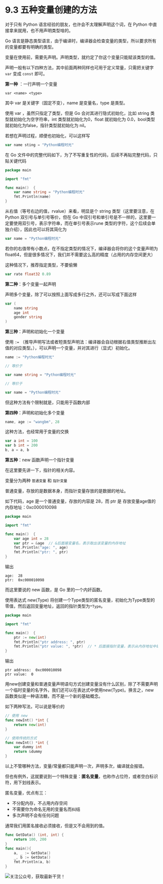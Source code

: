 # 9.3 五种变量创建的方法

对于只有 Python 语言经验的朋友，也许会不太理解声明这个词，在 Python 中直接拿来就用，也不用声明类型啥的。

Go 语言是静态类型语言，由于编译时，编译器会检查变量的类型，所以要求所有的变量都要有明确的类型。

变量在使用前，需要先声明。声明类型，就约定了你这个变量只能赋该类型的值。

声明一般有以下四种方法，其中前面两种同样也可用于定义常量，只需把关键字 `var` 变成 `const` 即可。

**第一种** ：一行声明一个变量

```
var <name> <type>
```

其中 var 是关键字（固定不变），name 是变量名，type 是类型。

使用 var ，虽然只指定了类型，但是 Go 会对其进行隐式初始化，比如 string 类型就初始化为空字符串，int 类型就初始化为0，float 就初始化为 0.0，bool类型就初始化为false，指针类型就初始化为 nil。

若想在声明过程，顺便也初始化，可以这样写

```go
var name sting = "Python编程时光"
```

在 Go 文件中的完整代码如下，为了不写重复性的代码，后续不再貼完整代码，只貼关键代码

```go
package main

import "fmt"

func main()  {
	var name string = "Python编程时光"
	fmt.Println(name)
}
```

从右值（等号右边的值，rvalue）来看，明显是个 string 类型（这里要注意，在 Python 双引号与单引号等价，但在 Go 中双引号和单引号是不一样的，这里要一定要使用双引号，表示字符串，而在单引号表示rune 类型的字符，这个后续会单独介绍），因此也可以将其简化为

```go
var name = "Python编程时光"
```

若你的右值带有小数点，在不指定类型的情况下，编译器会将你的这个变量声明为 float64，但是很多情况下，我们并不需要这么高的精度（占用的内存空间更大）

这种情况下，推荐指定类型，不要偷懒

```go
var rate float32 0.89
```

**第二种**：多个变量一起声明

声明多个变量，除了可以按照上面写成多行之外，还可以写成下面这样

```go
var (
	name string
	age int
	gender string
)
```

**第三种**：声明和初始化一个变量

使用 `:=` （推导声明写法或者短类型声明法：编译器会自动根据右值类型推断出左值的对应类型。），可以声明一个变量，并对其进行（显式）初始化。

```go
name := "Python编程时光"

// 等价于

var name string = "Python编程时光"

// 等价于

var name = "Python编程时光"
```

但这种方法有个限制就是，只能用于函数内部

**第四种**：声明和初始化多个变量

```go
name, age := "wangbm", 28
```

这种方法，也经常用于变量的交换

```go
var a int = 100
var b int = 200
b, a = a, b
```

**第五种**：new 函数声明一个指针变量

在这里要先讲一下，指针的相关内容。

变量分为两种 `普通变量` 和 `指针变量`

普通变量，存放的是数据本身，而指针变量存放的是数据的地址。

如下代码，age 是一个普通变量，存放的内容是 28，而 ptr 是 存放变量age值的内存地址：0xc000010098

```go
package main

import "fmt"

func main()  {
	var age int = 28
	var ptr = &age  // &后面接变量名，表示取出该变量的内存地址
	fmt.Println("age: ", age)
	fmt.Println("ptr: ", ptr)
}
```

输出

```
age:  28
ptr:  0xc000010098
```

而这里要说的 new 函数，是 Go 里的一个内奸函数。

使用表达式 new(Type) 将创建一个Type类型的匿名变量，初始化为Type类型的零值，然后返回变量地址，返回的指针类型为`*Type`。

```go
package main

import "fmt"

func main()  {
	ptr := new(int)
	fmt.Println("ptr address: ", ptr)
	fmt.Println("ptr value: ", *ptr)  // * 后面接指针变量，表示从内存地址中取出值
}

```

输出

```
ptr address:  0xc000010098
ptr value:  0
```

用new创建变量和普通变量声明语句方式创建变量没有什么区别，除了不需要声明一个临时变量的名字外，我们还可以在表达式中使用new(Type)。换言之，new函数类似是一种语法糖，而不是一个新的基础概念。

如下两种写法，可以说是等价的

```go
// 使用 new
func newInt() *int {
    return new(int)
}

// 使用传统的方式
func newInt() *int {
    var dummy int
    return &dummy
}
```



以上不管哪种方法，变量/常量都只能声明一次，声明多次，编译就会报错。

但也有例外，这就要说到一个特殊变量：**匿名变量**，也称作占位符，或者空白标识符，用下划线表示。

匿名变量，优点有三：

- 不分配内存，不占用内存空间
- 不需要你为命名无用的变量名而纠结
- 多次声明不会有任何问题

通常我们用匿名接收必须接收，但是又不会用到的值。

```go
func GetData() (int, int) {
    return 100, 200
}
func main(){
    a, _ := GetData()
    _, b := GetData()
    fmt.Println(a, b)
}
```



![关注公众号，获取最新干货！](http://image.python-online.cn/20191117155836.png)